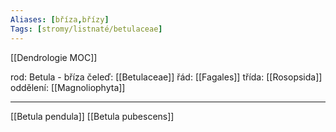 ```yaml
---
Aliases: [bříza,břízy]
Tags: [stromy/listnaté/betulaceae]
---
```

[[Dendrologie MOC]]

rod: Betula - bříza
čeleď: [[Betulaceae]]
řád: [[Fagales]]
třída: [[Rosopsida]]
oddělení: [[Magnoliophyta]]

---
[[Betula pendula]]
[[Betula pubescens]]
